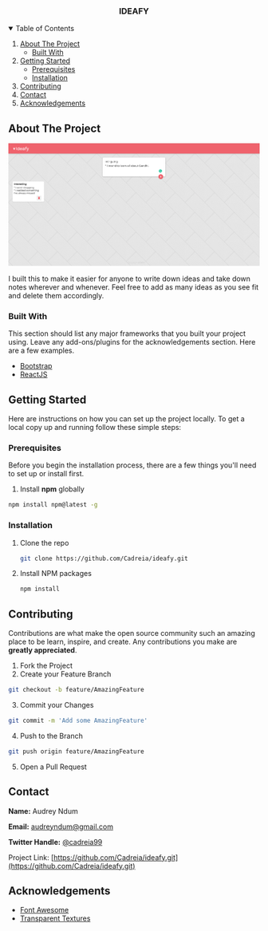<h3 align="center">IDEAFY</h3>

<!-- TABLE OF CONTENTS -->
<details open="open">
  <summary>Table of Contents</summary>
  <ol>
    <li>
      <a href="#about-the-project">About The Project</a>
      <ul>
        <li><a href="#built-with">Built With</a></li>
      </ul>
    </li>
    <li>
      <a href="#getting-started">Getting Started</a>
      <ul>
        <li><a href="#prerequisites">Prerequisites</a></li>
        <li><a href="#installation">Installation</a></li>
      </ul>
    </li>
    <li><a href="#contributing">Contributing</a></li>
    <li><a href="#contact">Contact</a></li>
    <li><a href="#acknowledgements">Acknowledgements</a></li>
  </ol>
</details>



<!-- ABOUT THE PROJECT -->
## About The Project

![Ideafy Screenshot](./public/assets/images/screenshots/ideafy.png)

I built this to make it easier for anyone to write down ideas and take down notes wherever and whenever.
Feel free to add as many ideas as you see fit and delete them accordingly.

### Built With

This section should list any major frameworks that you built your project using. Leave any add-ons/plugins for the acknowledgements section. Here are a few examples.
* [Bootstrap](https://getbootstrap.com)
* [ReactJS](https://laravel.com)

<!-- GETTING STARTED -->
## Getting Started

Here are instructions on how you can set up the project locally.
To get a local copy up and running follow these simple steps:

### Prerequisites

Before you begin the installation process, there are a few things you'll need to set up or install first.
1. Install **npm** globally
  ```sh
  npm install npm@latest -g
  ```

### Installation

1. Clone the repo
   ```sh
   git clone https://github.com/Cadreia/ideafy.git
   ```
2. Install NPM packages
   ```sh
   npm install
   ```

<!-- CONTRIBUTING -->
## Contributing

Contributions are what make the open source community such an amazing place to be learn, inspire, and create. Any contributions you make are **greatly appreciated**.

1. Fork the Project
2. Create your Feature Branch
```sh
git checkout -b feature/AmazingFeature
  ```
3. Commit your Changes
```sh
git commit -m 'Add some AmazingFeature'
  ```
4. Push to the Branch
```sh
git push origin feature/AmazingFeature
  ```
5. Open a Pull Request


<!-- CONTACT -->
## Contact

**Name:** Audrey Ndum

**Email:** audreyndum@gmail.com

**Twitter Handle:** [@cadreia99](https://twitter.com/cadreia99)

Project Link: [https://github.com/Cadreia/ideafy.git](https://github.com/Cadreia/ideafy.git)



<!-- ACKNOWLEDGEMENTS -->
## Acknowledgements
* [Font Awesome](https://fontawesome.com)
* [Transparent Textures](https://www.transparenttextures.com/)

